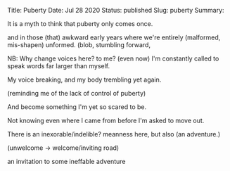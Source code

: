 Title: Puberty
Date: Jul 28 2020
Status: published
Slug: puberty
Summary: 

<div class="post-poem">
It is a myth
to think that
puberty only comes
once.

and in those (that) awkward
early years
where we're
entirely (malformed, mis-shapen) unformed.
(blob, stumbling forward, 


NB: Why change voices here? to me?
(even now)
I'm constantly
called to
speak words
far larger
than myself.

My voice 
breaking, and my body
trembling
yet again.

(reminding me of the lack of control of puberty)

And become
something
I'm yet so scared
to be.

Not knowing
even where I came from
before
I'm asked to move out.

There is an
inexorable/indelible? meanness here,
but also
(an adventure.)

(unwelcome -> welcome/inviting road)


an invitation
to some
ineffable adventure
</div>
